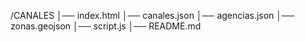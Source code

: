 /CANALES
│── index.html 
│── canales.json
│── agencias.json
│── zonas.geojson
│── script.js 
│── README.md